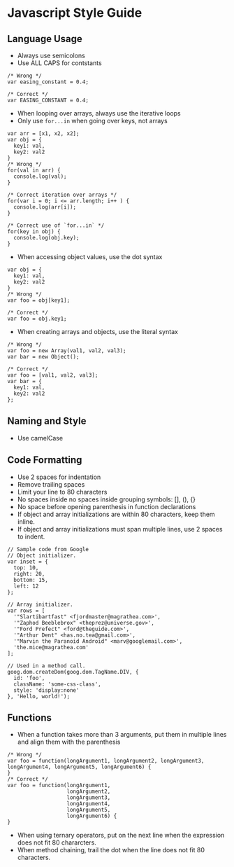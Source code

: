 # Javascript Style Guide

## Language Usage

- Always use semicolons
- Use ALL CAPS for contstants
~~~~~~JS
/* Wrong */
var easing_constant = 0.4;

/* Correct */
var EASING_CONSTANT = 0.4;
~~~~~~

- When looping over arrays, always use the iterative loops
- Only use `for...in` when going over keys, not arrays
~~~~~~JS
var arr = [x1, x2, x2];
var obj = {
  key1: val,
  key2: val2
}
/* Wrong */
for(val in arr) {
  console.log(val);
}

/* Correct iteration over arrays */
for(var i = 0; i <= arr.length; i++ ) {
  console.log(arr[i]);
}

/* Correct use of `for...in` */
for(key in obj) {
  console.log(obj.key);
}
~~~~~~

- When accessing object values, use the dot syntax
~~~~~~JS
var obj = {
  key1: val,
  key2: val2
}
/* Wrong */
var foo = obj[key1];

/* Correct */
var foo = obj.key1;
~~~~~~

- When creating arrays and objects, use the literal syntax
~~~~~~JS
/* Wrong */
var foo = new Array(val1, val2, val3);
var bar = new Object();

/* Correct */
var foo = [val1, val2, val3];
var bar = {
  key1: val,
  key2: val2
};
~~~~~~

## Naming and Style
- Use camelCase


## Code Formatting
- Use 2 spaces for indentation
- Remove trailing spaces
- Limit your line to 80 characters
- No spaces inside no spaces inside grouping symbols: [], (), {}
- No space before opening parenthesis in function declarations
- If object and array initializations are within 80 characters, keep them inline.
- If object and array initializations must span multiple lines, use 2 spaces to indent.
~~~~~~JS
// Sample code from Google
// Object initializer.
var inset = {
  top: 10,
  right: 20,
  bottom: 15,
  left: 12
};

// Array initializer.
var rows = [
  '"Slartibartfast" <fjordmaster@magrathea.com>',
  '"Zaphod Beeblebrox" <theprez@universe.gov>',
  '"Ford Prefect" <ford@theguide.com>',
  '"Arthur Dent" <has.no.tea@gmail.com>',
  '"Marvin the Paranoid Android" <marv@googlemail.com>',
  'the.mice@magrathea.com'
];

// Used in a method call.
goog.dom.createDom(goog.dom.TagName.DIV, {
  id: 'foo',
  className: 'some-css-class',
  style: 'display:none'
}, 'Hello, world!');
~~~~~~

## Functions
- When a function takes more than 3 arguments, put them in multiple lines and align
them with the parenthesis
~~~~~~JS
/* Wrong */
var foo = function(longArgument1, longArgument2, longArgument3, longArgument4, longArgument5, longArgument6) {
}
/* Correct */
var foo = function(longArgument1,
                   longArgument2,
                   longArgument3,
                   longArgument4,
                   longArgument5,
                   longArgument6) {
}
~~~~~~

- When using ternary operators, put on the next line when the expression does not fit 80 chararcters.
- When method chaining, trail the dot when the line does not fit 80 characters.

